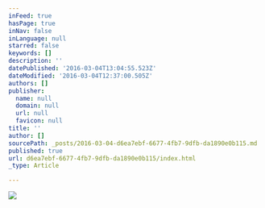 ```yaml
---
inFeed: true
hasPage: true
inNav: false
inLanguage: null
starred: false
keywords: []
description: ''
datePublished: '2016-03-04T13:04:55.523Z'
dateModified: '2016-03-04T12:37:00.505Z'
authors: []
publisher:
  name: null
  domain: null
  url: null
  favicon: null
title: ''
author: []
sourcePath: _posts/2016-03-04-d6ea7ebf-6677-4fb7-9dfb-da1890e0b115.md
published: true
url: d6ea7ebf-6677-4fb7-9dfb-da1890e0b115/index.html
_type: Article

---
```

![](https://the-grid-user-content.s3-us-west-2.amazonaws.com/205e970d-08c2-4602-afe0-122bbc517af7.jpg)